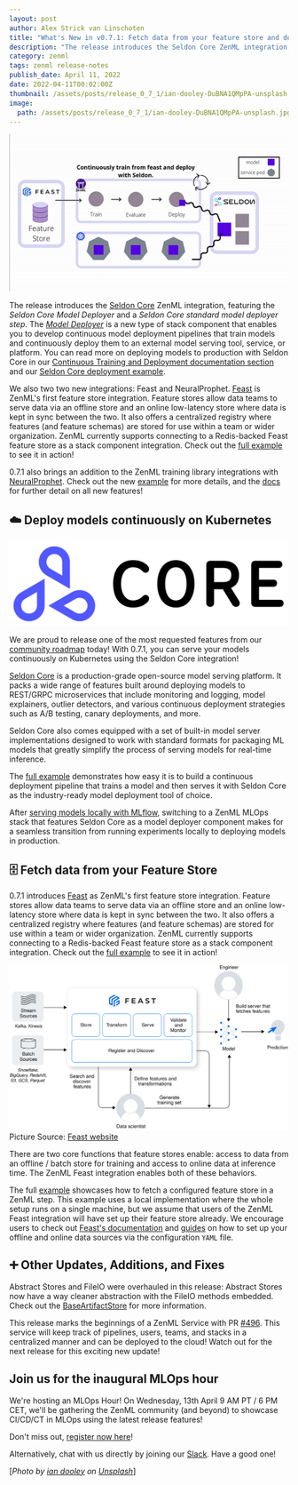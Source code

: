 ```yaml
---
layout: post
author: Alex Strick van Linschoten
title: "What's New in v0.7.1: Fetch data from your feature store and deploy models on Kubernetes"
description: "The release introduces the Seldon Core ZenML integration, featuring the Seldon Core Model Deployer and a Seldon Core standard model deployer step. It also includes two new integrations with Feast as ZenML's first feature store addition and NeuralProphet adding to the growing list of training libraries supported."
category: zenml
tags: zenml release-notes
publish_date: April 11, 2022
date: 2022-04-11T00:02:00Z
thumbnail: /assets/posts/release_0_7_1/ian-dooley-DuBNA1QMpPA-unsplash.jpg
image:
  path: /assets/posts/release_0_7_1/ian-dooley-DuBNA1QMpPA-unsplash.jpg
---
```


![Seldon Core Logo](../assets/posts/release_0_7_1/release-0-7-1.gif)

The release introduces the [Seldon Core](https://github.com/SeldonIO/seldon-core) ZenML integration, featuring the *Seldon Core Model Deployer* and a *Seldon Core standard model deployer step*. The [*Model Deployer*](https://docs.zenml.io/core-concepts#model-deployer) is a new type of stack component that enables you to develop continuous model deployment pipelines that train models and continuously deploy them to an external model serving tool, service, or platform. You can read more on deploying models to production with Seldon Core in our [Continuous Training and Deployment documentation section](https://docs.zenml.io/features/continuous-training-and-deployment) and our [Seldon Core deployment example](https://github.com/zenml-io/zenml/tree/main/examples/seldon_deployment).

We also two two new integrations: Feast and NeuralProphet. [Feast](https://feast.dev) is ZenML's first feature store integration. Feature stores allow data teams to serve data via an offline store and an online low-latency store where data is kept in sync between the two. It also offers a centralized registry where features (and feature schemas) are stored for use within a team or wider organization. ZenML currently supports connecting to a Redis-backed Feast feature store as a stack component integration. Check out the [full example](https://github.com/zenml-io/zenml/tree/release/0.7.1/examples/feature_store) to see it in action!

0.7.1 also brings an addition to the ZenML training library integrations with [NeuralProphet](https://neuralprophet.com/html/index.html). Check out the new [example](https://github.com/zenml-io/zenml/tree/main/examples) for more details, and the [docs](https://docs.zenml.io) for further detail on all new features!

## ☁️ Deploy models continuously on Kubernetes

![Seldon Core Logo](../assets/posts/release_0_7_1/seldon-core-logo.png)

We are proud to release one of the most requested features from our [community roadmap](https://zenml.io/roadmap) today! With 0.7.1, you can serve your models continuously on Kubernetes using the Seldon Core integration!

[Seldon Core](https://github.com/SeldonIO/seldon-core) is a production-grade open-source model serving platform. It packs a wide range of features built around deploying models to REST/GRPC microservices that include monitoring and  logging, model explainers, outlier detectors, and various continuous deployment
strategies such as A/B testing, canary deployments, and more.

Seldon Core also comes equipped with a set of built-in model server implementations designed to work with standard formats for packaging ML models that greatly simplify the process of serving models for real-time inference.

The [full example](https://github.com/zenml-io/zenml/tree/main/examples/seldon_deployment) demonstrates how easy it is to build a continuous deployment pipeline that trains a model and then serves it with Seldon Core as the industry-ready model deployment tool of choice.

After [serving models locally with MLflow](https://github.com/zenml-io/zenml/tree/main/examples/mlflow_deployment), switching to a ZenML MLOps stack that features Seldon Core as a model deployer component makes for a seamless transition from running experiments locally to deploying models in production.

## 🗄️ Fetch data from your Feature Store

0.7.1 introduces [Feast](https://feast.dev) as ZenML's first feature store integration. Feature stores allow data teams to serve data via an offline store and an online low-latency store where data is kept in sync between the two. It also offers a centralized registry where features (and feature schemas) are stored for use within a team or wider organization. ZenML currently supports connecting to a Redis-backed Feast feature store as a stack component integration. Check out the [full example](https://github.com/zenml-io/zenml/tree/release/0.7.1/examples/feature_store) to see it in action! 

![Feast Architecture](../assets/posts/release_0_7_1/feast-archtecture.svg)
Picture Source: [Feast website](https://feast.dev)

There are two core functions that feature stores enable: access to data from an offline / batch store for training and access to online data at inference time. The ZenML Feast integration enables both of these behaviors.

The full [example](https://github.com/zenml-io/zenml/tree/main/examples/feature_store) showcases how to fetch a configured feature store in a ZenML step.  This example uses a local implementation where the whole setup runs on a single machine, but we assume that users of the ZenML Feast integration will have set up their feature store already. We encourage users to check out [Feast's documentation](https://docs.feast.dev/) and [guides](https://docs.feast.dev/how-to-guides/) on how to set up your offline and online data sources via the configuration `YAML` file.

## ➕ Other Updates, Additions, and Fixes

Abstract Stores and FileIO were overhauled in this release: Abstract Stores now have a way cleaner abstraction with the FileIO methods embedded. Check out the [BaseArtifactStore](https://github.com/zenml-io/zenml/blob/main/src/zenml/artifact_stores/base_artifact_store.py#L68) for more information.

This release marks the beginnings of a ZenML Service with PR [#496](https://github.com/zenml-io/zenml/pull/496). This service will keep track of pipelines, users, teams, and stacks in a centralized manner and can be deployed to the cloud! Watch out for the next release for this exciting new update!

## Join us for the inaugural MLOps hour

We're hosting an MLOps Hour! On Wednesday, 13th April 9 AM PT / 6 PM CET, we'll be gathering the ZenML community (and beyond) to showcase CI/CD/CT in MLOps using the latest release features!

Don't miss out, [register now here](https://www.eventbrite.de/e/zenml-mlops-hour-from-experimentation-to-continuous-deployment-tickets-313855027837
)!

Alternatively, chat with us directly by joining our [Slack](https://zenml.io/slack-invite/). Have a good one!

[*Photo by <a
href="https://unsplash.com/@sadswim?utm_source=unsplash&utm_medium=referral&utm_content=creditCopyText">ian
dooley</a> on <a
href="https://unsplash.com/s/photos/balloon?utm_source=unsplash&utm_medium=referral&utm_content=creditCopyText">Unsplash</a>*]
